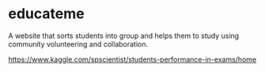 # educateme
A website that sorts students into group and helps them to study using community volunteering and collaboration.

https://www.kaggle.com/spscientist/students-performance-in-exams/home

